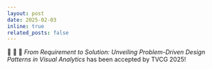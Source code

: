 ```yaml
---
layout: post
date: 2025-02-03
inline: true
related_posts: false
---
```


:tada: :tada: :tada: *From Requirement to Solution: Unveiling Problem-Driven Design Patterns in Visual Analytics* has been accepted by TVCG 2025!
